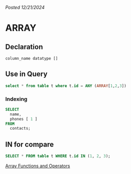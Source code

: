 *Posted 12/21/2024*

# ARRAY

## Declaration
```column_name datatype []```

## Use in Query
```sql
select * from table t where t.id = ANY (ARRAY[1,2,3])
```

### Indexing
```sql
SELECT
  name,
  phones [ 1 ]
FROM
  contacts;
```

## IN for compare
```sql
SELECT * FROM table t WHERE t.id IN (1, 2, 3);
```

[Array Functions and Operators](https://www.postgresql.org/docs/9.1/functions-array.html)